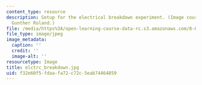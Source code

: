 ```yaml
---
content_type: resource
description: Setup for the electrical breakdown experiment. (Image courtesy of Prof.
  Gunther Roland.)
file: /media/https%3A/open-learning-course-data-rc.s3.amazonaws.com/8-02x-physics-ii-electricity-magnetism-with-an-experimental-focus-spring-2005/f32e60f5fdaafa72c72c5eab74464859_elctrc_breakdown.jpg
file_type: image/jpeg
image_metadata:
  caption: ''
  credit: ''
  image-alt: ''
resourcetype: Image
title: elctrc_breakdown.jpg
uid: f32e60f5-fdaa-fa72-c72c-5eab74464859
---
```

